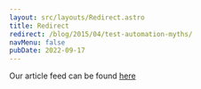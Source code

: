 ```yaml
---
layout: src/layouts/Redirect.astro
title: Redirect
redirect: /blog/2015/04/test-automation-myths/
navMenu: false
pubDate: 2022-09-17
---
```

<div>
Our article feed can be found <a href="/blog/2015/04/test-automation-myths/">here</a>
</div>
